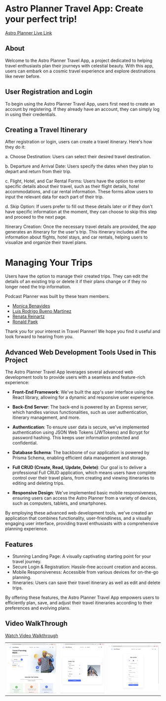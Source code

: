 # Astro Planner Travel App: Create your perfect trip!    

[Astro Planner Live Link](https://astro-planner.netlify.app/)

## About

Welcome to the Astro Planner Travel App, a project dedicated to helping travel enthusiasts plan their journeys with celestial beauty. With this app, users can embark on a cosmic travel experience and explore destinations like never before.

## User Registration and Login

To begin using the Astro Planner Travel App, users first need to create an account by registering. If they already have an account, they can simply log in using their credentials.

## Creating a Travel Itinerary

After registration or login, users can create a travel itinerary. Here's how they do it:

a. Choose Destination: Users can select their desired travel destination.

b. Departure and Arrival Date: Users specify the dates when they plan to depart and return from their trip.

c. Flight, Hotel, and Car Rental Forms: Users have the option to enter specific details about their travel, such as their flight details, hotel accommodations, and car rental information. These forms allow users to input the relevant data for each part of their trip.

d. Skip Option: If users prefer to fill out these details later or if they don't have specific information at the moment, they can choose to skip this step and proceed to the next page.

Itinerary Creation: Once the necessary travel details are provided, the app generates an itinerary for the user's trip. This itinerary includes all the information about flights, hotel stays, and car rentals, helping users to visualize and organize their travel plans.

# Managing Your Trips
Users have the option to manage their created trips. They can edit the details of an existing trip or delete it if their plans change or if they no longer need the trip information.


Podcast Planner was built by these team members.

* [Monica Benavides](https://github.com/monibena)
* [Luis Rodrigo Bueno Martinez](https://github.com/renata1026)
* [Renata Reinartz](https://github.com/renata1026)
* [Ronald Paek](https://github.com/ronaldpaek)

Thank you for your interest in Travel Planner! We hope you find it useful and look forward to hearing from you.    


## Advanced Web Development Tools Used in This Project

The Astro Planner Travel App leverages several advanced web development tools to provide users with a seamless and feature-rich experience:

* **Front-End Framework**: We've built the app's user interface using the React library, allowing for a dynamic and responsive user experience.

* **Back-End Server**: The back-end is powered by an Express server, which handles various functionalities, such as user authentication, itinerary management, and more.

* **Authentication**: To ensure user data is secure, we've implemented authentication using JSON Web Tokens (JWTokens) and Bcrypt for password hashing. This keeps user information protected and confidential.

* **Database Schema**: The backbone of our application is powered by Prisma Schema, enabling efficient data management and storage.


* **Full CRUD (Create, Read, Update, Delete)**: Our goal is to deliver a professional Full CRUD application, which means users have complete control over their travel plans, from creating and viewing itineraries to editing and deleting trips.

* **Responsive Design**: We've implemented basic mobile responsiveness, ensuring users can access the Astro Planner from a variety of devices, such as computers, tablets, and smartphones.

By employing these advanced web development tools, we've created an application that combines functionality, user-friendliness, and a visually engaging user interface, providing travel enthusiasts with a comprehensive planning experience.




## Features

* Stunning Landing Page: A visually captivating starting point for your travel journey.
* Secure Login & Registration: Hassle-free account creation and access.
* Mobile Responsiveness: Accessible from various devices for on-the-go planning.
* Itineraries: Users can save their travel itinerary as well as edit and delete trips.

By offering these features, the Astro Planner Travel App empowers users to efficiently plan, save, and adjust their travel itineraries according to their preferences and evolving plans.

## Video WalkThrough

[Watch Video Walkthrough](https://www.loom.com/share/39bfc6f1064b4fe3956945451426e4d6?sid=750cfc77-dae1-4f11-a68d-df26e6bcb860)

<table>
  <tr>
    <td><img src="./githubReadMe/LandingPage.png" alt="Landing Page"></td>
    <td><img src="./githubReadMe/CreateTrips.png" alt="CreateTrips"></td>
    <td><img src="./githubReadMe/Register.png" alt="Register"></td>
   </tr>
</table>

 




